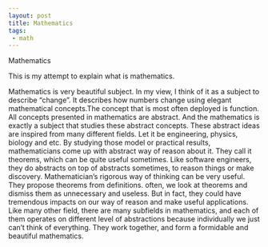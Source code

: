 ```yaml
---
layout: post
title: Mathematics
tags:
 - math
---
```

Mathematics

This is my attempt to explain what is mathematics.

Mathematics is very beautiful subject. In my view, I think of it as a subject to describe “change”. It describes how numbers change using elegant mathematical concepts.<!--break-->The concept that is most often deployed is function. All concepts presented in mathematics are abstract. And the mathematics is exactly a subject that studies these abstract concepts. These abstract ideas are inspired from many different fields. Let it be engineering, physics, biology and etc. By studying those model or practical results, mathematicians come up with abstract way of reason about it. They call it theorems, which can be quite useful sometimes. Like software engineers, they do abstracts on top of abstracts sometimes, to reason things or make discovery. Mathematician’s rigorous way of thinking can be very useful. They propose theorems from definitions. often, we look at theorems and dismiss them as unnecessary and useless. But in fact, they could have tremendous impacts on our way of reason and make useful applications. Like many other field, there are many subfields in mathematics, and each of them operates on different level of abstractions because individually we just can’t think of everything. They work together, and form a formidable and beautiful mathematics.
